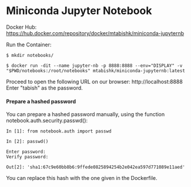 # Miniconda Jupyter Notebook

Docker Hub: https://hub.docker.com/repository/docker/mtabishk/miniconda-jupyternb

Run the Container:
```
$ mkdir notebooks/

$ docker run -dit --name jupyter-nb -p 8888:8888 --env="DISPLAY" -v "$PWD/notebooks:/root/notebooks" mtabishk/miniconda-jupyternb:latest

```

Proceed to open the following URL on our browser: http://localhost:8888
Enter "tabish" as the password. 


#### Prepare a hashed password
You can prepare a hashed password manually, using the function notebook.auth.security.passwd():
```
In [1]: from notebook.auth import passwd

In [2]: passwd()

Enter password:
Verify password:

Out[2]: 'sha1:67c9e60bb8b6:9ffede0825894254b2e042ea597d771089e11aed'
```
You can replace this hash with the one given in the Dockerfile.
